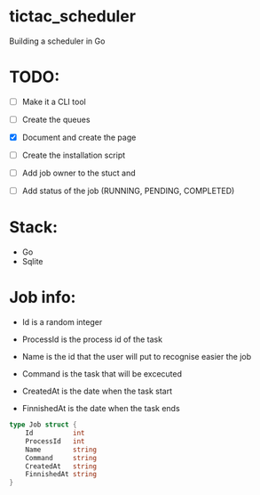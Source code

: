 # tictac_scheduler

Building a scheduler in Go

# TODO:

- [ ] Make it a CLI tool

- [ ] Create the queues

- [x] Document and create the page

- [ ] Create the installation script

- [ ] Add job owner to the stuct and 

- [ ] Add status of the job (RUNNING, PENDING, COMPLETED)

# Stack:

- Go
- Sqlite

# Job info:

- Id is a random integer

- ProcessId is the process id of the task

- Name is the id that the user will put to recognise easier the job

- Command is the task that will be excecuted

- CreatedAt is the date when the task start

- FinnishedAt is the date when the task ends

```go
type Job struct {
	Id          int
	ProcessId   int
	Name        string
	Command     string
	CreatedAt   string
	FinnishedAt string
}
```